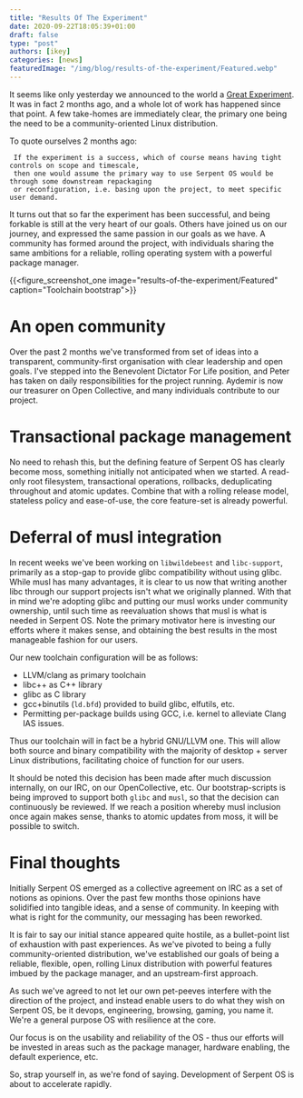 ```yaml
---
title: "Results Of The Experiment"
date: 2020-09-22T18:05:39+01:00
draft: false
type: "post"
authors: [ikey]
categories: [news]
featuredImage: "/img/blog/results-of-the-experiment/Featured.webp"
---
```


It seems like only yesterday we announced to the world a [Great Experiment](https://serpentos.com/blog/2020/07/01/the-great-experiment/).
It was in fact 2 months ago, and a whole lot of work has happened since that point. A few take-homes are immediately clear, the primary
one being the need to be a community-oriented Linux distribution.

<!--more-->

To quote ourselves 2 months ago:


```
 If the experiment is a success, which of course means having tight controls on scope and timescale,
 then one would assume the primary way to use Serpent OS would be through some downstream repackaging
 or reconfiguration, i.e. basing upon the project, to meet specific user demand.
```

It turns out that so far the experiment has been successful, and being forkable is still at the very
heart of our goals. Others have joined us on our journey, and expressed the same passion in our goals
as we have. A community has formed around the project, with individuals sharing the same ambitions
for a reliable, rolling operating system with a powerful package manager.

{{<figure_screenshot_one image="results-of-the-experiment/Featured" caption="Toolchain bootstrap">}}


# An open community

Over the past 2 months we've transformed from set of ideas into a transparent, community-first organisation
with clear leadership and open goals. I've stepped into the Benevolent Dictator For Life position, and Peter
has taken on daily responsibilities for the project running. Aydemir is now our treasurer on Open Collective,
and many individuals contribute to our project.

# Transactional package management

No need to rehash this, but the defining feature of Serpent OS has clearly become moss, something initially
not anticipated when we started. A read-only root filesystem, transactional operations, rollbacks, deduplicating
throughout and atomic updates. Combine that with a rolling release model, stateless policy and ease-of-use,
the core feature-set is already powerful.

# Deferral of musl integration

In recent weeks we've been working on `libwildebeest` and `libc-support`, primarily as a stop-gap to provide
glibc compatibility without using glibc. While musl has many advantages, it is clear to us now that writing
another libc through our support projects isn't what we originally planned. With that in mind we're adopting
glibc and putting our musl works under community ownership, until such time as reevaluation shows that musl is
what is needed in Serpent OS. Note the primary motivator here is investing our efforts where it makes sense,
and obtaining the best results in the most manageable fashion for our users.

Our new toolchain configuration will be as follows:

 - LLVM/clang as primary toolchain
 - libc++ as C++ library
 - glibc as C library
 - gcc+binutils (`ld.bfd`) provided to build glibc, elfutils, etc.
 - Permitting per-package builds using GCC, i.e. kernel to alleviate Clang IAS issues.

Thus our toolchain will in fact be a hybrid GNU/LLVM one. This will allow both source and binary compatibility
with the majority of desktop + server Linux distributions, facilitating choice of function for our users.

It should be noted this decision has been made after much discussion internally, on our IRC, on our OpenCollective,
etc. Our bootstrap-scripts is being improved to support both `glibc` and `musl`, so that the decision can continuously
be reviewed. If we reach a position whereby musl inclusion once again makes sense, thanks to atomic updates
from moss, it will be possible to switch.

# Final thoughts

Initially Serpent OS emerged as a collective agreement on IRC as a set of notions as opinions. Over the past few
months those opinions have solidified into tangible ideas, and a sense of community. In keeping with what is
right for the community, our messaging has been reworked.

It is fair to say our initial stance appeared quite hostile, as a bullet-point list of exhaustion with past
experiences. As we've pivoted to being a fully community-oriented distribution, we've established our goals
of being a reliable, flexible, open, rolling Linux distribution with powerful features imbued by the
package manager, and an upstream-first approach.

As such we've agreed to not let our own pet-peeves interfere with the direction of the project, and instead
enable users to do what they wish on Serpent OS, be it devops, engineering, browsing, gaming, you name it.
We're a general purpose OS with resilience at the core.

Our focus is on the usability and reliability of the OS - thus our efforts will be invested in areas such
as the package manager, hardware enabling, the default experience, etc.

So, strap yourself in, as we're fond of saying. Development of Serpent OS is about to accelerate rapidly.
